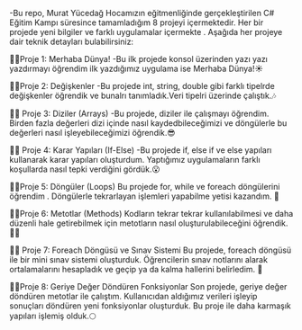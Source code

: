 
-Bu repo, Murat Yücedağ Hocamızın eğitmenliğinde gerçekleştirilen C# Eğitim Kampı süresince tamamladığım 8 projeyi içermektedir. Her bir projede yeni bilgiler ve farklı uygulamalar içermekte . Aşağıda her projeye dair teknik detayları bulabilirsiniz:

😶‍🌫️Proje 1: Merhaba Dünya!
-Bu ilk projede konsol üzerinden yazı yazı yazdırmayı öğrendim ilk yazdığımız uygulama ise Merhaba Dünya!☀️

😶‍🌫️Proje 2: Değişkenler
-Bu projede int, string, double gibi farklı tipelrde değişkenler öğrendik ve bunalrı tanımladık.Veri tipelri üzerinde çalıştık.🎶

😶‍🌫️ Proje 3: Diziler (Arrays)
-Bu projede, diziler ile çalışmayı öğrendim. Birden fazla değerleri  dizi içinde nasıl kaydedbileceğimizi ve döngülerle bu değerleri nasıl işleyebileceğimizi öğrendik.😎

😶‍🌫️ Proje 4: Karar Yapıları (If-Else)
-Bu projede if, else if ve else yapıları kullanarak karar yapıları oluşturdum. Yaptığımız uygulamaların farklı koşullarda nasıl tepki verdiğini gördük.😮

😶‍🌫️Proje 5: Döngüler (Loops)
Bu projede for, while ve foreach döngülerini öğrendim . Döngülerle tekrarlayan işlemleri yapabilme yetisi  kazandım. 🔄

 😶‍🌫️Proje 6: Metotlar (Methods)
 Kodların tekrar tekrar kullanılabilmesi ve daha düzenli hale getirebilmek için metotların nasıl oluşturulabileceğini öğrendik.🧑‍🔧

 😶‍🌫️ Proje 7: Foreach Döngüsü ve Sınav Sistemi
 Bu projede, foreach döngüsü ile bir mini sınav sistemi oluşturduk. Öğrencilerin sınav notlarını alarak ortalamalarını hesapladık ve geçip ya da kalma hallerini belirledim. 🌠

 😶‍🌫️Proje 8: Geriye Değer Döndüren Fonksiyonlar
Son projede, geriye değer döndüren metotlar ile çalıştım. Kullanıcıdan aldığımız verileri işleyip sonuçları döndüren yeni  fonksiyonlar oluşturduk. Bu proje ile daha karmaşık yapıları işlemiş olduk.🌕
 
